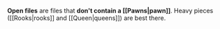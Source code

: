 **Open files** are files that **don't contain a [[Pawns|pawn]]**. Heavy pieces ([[Rooks|rooks]] and [[Queen|queens]]) are best there.